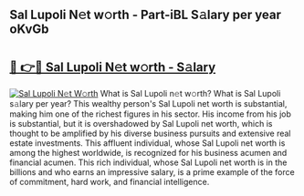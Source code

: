 ## Sal Lupoli N𝚎t w𝚘rth - Part-iBL S𝚊lary per year oKvGb

# <h2><a href="http://gc3r4b.nevu.top/?p=Sal+Lupoli">🔗 👉🔴 Sal Lupoli N𝚎t w𝚘rth - S𝚊lary</a></h2>

[![Sal Lupoli N𝚎t W𝚘rth](https://i.imgur.com/Oavwk0R.jpeg)](http://gc3r4b.nevu.top/?p=Sal+Lupoli)
What is Sal Lupoli n𝚎t w𝚘rth? What is Sal Lupoli s𝚊lary per year?
This wealthy person's Sal Lupoli net worth is substantial, making him one of the richest figures in his sector. His income from his job is substantial, but it is overshadowed by Sal Lupoli net worth, which is thought to be amplified by his diverse business pursuits and extensive real estate investments. This affluent individual, whose Sal Lupoli net worth is among the highest worldwide, is recognized for his business acumen and financial acumen. This rich individual, whose Sal Lupoli net worth is in the billions and who earns an impressive salary, is a prime example of the force of commitment, hard work, and financial intelligence.
